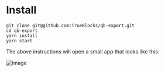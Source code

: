 # Install

```
git clone git@github.com:TrueBlocks/qb-export.git
cd qb-export
yarn install
yarn start
```

The above instructions will open a small app that looks like this:

![image](https://user-images.githubusercontent.com/5417918/128114376-87bc321b-0baa-4b7b-b0dc-e359c93b8feb.png)

